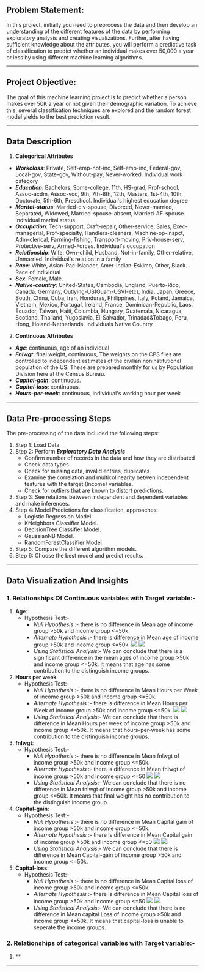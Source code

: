 ## Problem Statement:
In this project, initially you need to preprocess the data and then develop an
understanding of the different features of the data by performing exploratory
analysis and creating visualizations. Further, after having sufficient knowledge
about the attributes, you will perform a predictive task of classification to predict
whether an individual makes over 50,000 a year or less by using different
machine learning algorithms.

---

## Project Objective:
The goal of this machine learning project is to predict whether a person makes over 50K a year or not given their demographic variation. To achieve this, several classification techniques are explored and the random forest model yields to the best prediction result.

---

## Data Description
1. **Categorical Attributes**

  - ***Workclass***: Private, Self-emp-not-inc, Self-emp-inc, Federal-gov, Local-gov, State-gov, Without-pay, Never-worked.
Individual work category
  - ***Education***: Bachelors, Some-college, 11th, HS-grad, Prof-school, Assoc-acdm, Assoc-voc, 9th, 7th-8th, 12th, Masters, 1st-4th, 10th, Doctorate, 5th-6th, Preschool.
Individual's highest education degree
  - ***Marital-status***: Married-civ-spouse, Divorced, Never-married, Separated, Widowed, Married-spouse-absent, Married-AF-spouse.
Individual marital status
  - ***Occupation***: Tech-support, Craft-repair, Other-service, Sales, Exec-managerial, Prof-specialty, Handlers-cleaners, Machine-op-inspct, Adm-clerical, Farming-fishing, Transport-moving, Priv-house-serv, Protective-serv, Armed-Forces. Individual's occupation
  - ***Relationship***: Wife, Own-child, Husband, Not-in-family, Other-relative, Unmarried. Individual's relation in a family
  - ***Race***: White, Asian-Pac-Islander, Amer-Indian-Eskimo, Other, Black. Race of Individual
  - ***Sex***: Female, Male.
  - ***Native-country***: United-States, Cambodia, England, Puerto-Rico, Canada, Germany, Outlying-US(Guam-USVI-etc), India, Japan, Greece, South, China, Cuba, Iran, Honduras, Philippines, Italy, Poland, Jamaica, Vietnam, Mexico, Portugal, Ireland, France, Dominican-Republic, Laos, Ecuador, Taiwan, Haiti, Columbia, Hungary, Guatemala, Nicaragua, Scotland, Thailand, Yugoslavia, El-Salvador, Trinadad&Tobago, Peru, Hong, Holand-Netherlands. Individuals Native Country

2. **Continuous Attributes**

  - ***Age***: continuous, age of an individual
  - ***Fnlwgt***: final weight, continuous, 
The weights on the CPS files are controlled to independent estimates of the civilian noninstitutional population of the US. These are prepared monthly for us by Population Division here at the Census Bureau.
  - ***Capital-gain***: continuous.
  - ***Capital-loss***: continuous.
  - ***Hours-per-week***: continuous, individual's working hour per week

---

## Data Pre-processing Steps
The pre-processing of the data included the following steps:
1. Step 1: Load Data
2. Step 2: Perform ***Exploratory Data Analysis***
    - Confirm number of records in the data and how they are distributed
    - Check data types
    - Check for missing data, invalid entries, duplicates
    - Examine the correlation and multicolinearity betwen independent features with the target (Income) variables.
    - Check for outliers that are known to distort predictions.
3. Step 3: See relations between independent and dependent variables and make inferences.
4. Step 4: Model Predictions for classification,  approaches:
    - Logistic Regression Model.
    - KNeighbors Classifier Model.
    - DecisionTree Classifier Model.
    - GaussianNB Model.
    - RandomForestClassifier Model
5. Step 5: Compare the different algorithm models.
6. Step 6: Choose the best model and predict results.

--- 

## Data Visualization And Insights
### 1. Relationships Of Continuous variables with Target variable:-
  1. **Age**:
        - Hypothesis Test:-
            - *Null Hypothesis* :- there is no difference in Mean age of income group >50k and income group <=50k.
            - *Alternate Hypothesis* :- there is difference in Mean age of income group >50k and income group <=50k.
  ![](Images/image012.png)
  ![](Images/image023.png)
            - *Using Statistical Analysis*:- We can conclude that there is a significant difference in the mean ages of income group >50k and income group <=50k.
It means that age has some contribution to the distinguish income groups.
  2. **Hours per week**
       - Hypothesis Test:-
            - *Null Hypothesis* :- there is no difference in Mean Hours per Week of income group >50k and income group <=50k.
            - *Alternate Hypothesis* :- there is difference in Mean Hours per Week of income group >50k and income group <=50k. 
   ![](Images/image013.png)
   ![](Images/image022.png)
            - *Using Statistical Analysis*:- We can conclude that there is difference in Mean Hours per week of income group >50k and income group <=50k.
It means that hours-per-week has some contribution to the distinguish income groups.
  3. **fnlwgt**:
       - Hypothesis Test:-
            - *Null Hypothesis* :- there is no difference in Mean fnlwgt of income group >50k and income group <=50k.
            - *Alternate Hypothesis* :- there is difference in Mean fnlwgt of income group >50k and income group <=50
   ![](Images/image014.png)
   ![](Images/image021.png)
            - *Using Statistical Analysis*:- We can conclude that there is no difference in Mean fnlwgt of income group >50k and income group <=50k.
It means that final weight has no contribution to the distinguish income group.
   4. **Capital-gain**:
        - Hypothesis Test:-
            - *Null Hypothesis* :- there is no difference in Mean Capital gain of income group >50k and income group <=50k.
            - *Alternate Hypothesis* :- there is difference in Mean Capital gain of income group >50k and income group <=50
   ![](Images/image015.png)
   ![](Images/image020.png) 
            - *Using Statistical Analysis*:- We can conclude that there is difference in Mean Capital-gain of income group >50k and income group <=50k.
   5. **Capital-loss**:
         - Hypothesis Test:-
            - *Null Hypothesis* :- there is no difference in Mean Capital loss of income group >50k and income group <=50k.
            - *Alternate Hypothesis* :- there is difference in Mean Capital loss of income group >50k and income group <=50
   ![](Images/image016.png)
   ![](Images/image024.png)
            - *Using Statistical Analysis*:- We can conclude that there is no difference in Mean capital Loss of income group >50k and income group <=50k.
It means that capital-loss is unable to seperate the income groups.
### 2. Relationships of categorical variables with Target variable:-
  1. **


---
